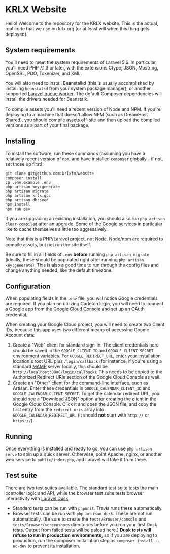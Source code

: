 # KRLX Website

Hello! Welcome to the repository for the KRLX website.
This is the actual, real code that we use on krlx.org (or at least will when this thing gets deployed).

## System requirements

You'll need to meet the system requirements of Laravel 5.6.
In particular, you'll need PHP 7.1.3 or later, with the extensions Ctype, JSON, Mbstring, OpenSSL, PDO, Tokenizer, and XML.

You will also need to install Beanstalkd (this is usually accomplished by installing `beanstalkd` from your system package manager), or another supported [Laravel queue worker](https://laravel.com/docs/5.6/queues).
The default Composer dependencies will install the drivers needed for Beanstalk.

To compile assets you'll need a recent version of Node and NPM.
If you're deploying to a machine that doesn't allow NPM (such as DreamHost Shared), you should compile assets off-site and then upload the compiled versions as a part of your final package.

## Installing

To install the software, run these commands (assuming you have a relatively recent version of `npm`, and have installed `composer` globally - if not, set those up first):

```
git clone git@github.com:krlxfm/website
composer install
cp .env.example .env
php artisan key:generate
php artisan migrate
php artisan krlx:gcc
php artisan db:seed
npm install
npm run dev
```

If you are upgrading an existing installation, you should also run `php artisan clear-compiled` after an upgrade.
Some of the Google services in particular like to cache themselves a little too aggressively.

Note that this is a PHP/Laravel project, not Node.
Node/npm are required to compile assets, but not run the site itself.

Be sure to fill in all fields of `.env` **before** running `php artisan migrate` (ideally, these should be populated right after running `php artisan key:generate`).
This is also a good time to run through the config files and change anything needed, like the default timezone.

## Configuration

When populating fields in the `.env` file, you will notice Google credentials are required.
If you plan on utilizing Carleton login, you will need to connect a Google app from the [Google Cloud Console](console.developers.google.com) and set up an OAuth credential.

When creating your Google Cloud project, you will need to create two Client IDs, because this app uses two different means of accessing Google Account data:

1. Create a "Web" client for standard sign-in.
   The client credentials here should be saved in the `GOOGLE_CLIENT_ID` and `GOOGLE_CLIENT_SECRET` environment variables.
   For `GOOGLE_REDIRECT_URL`, enter your installation location's root URL plus `/login/callback` (for instance, if you're using a standard [MAMP](https://mamp.info) server locally, this should be `http://localhost:8888/login/callback`).
   This needs to be copied to the Authorized Redirect URIs section of the Google Cloud Console as well.
2. Create an "Other" client for the command-line interface, such as Artisan.
   Enter these credentials in `GOOGLE_CALENDAR_CLIENT_ID` and `GOOGLE_CALENDAR_CLIENT_SECRET`.
   To get the calendar redirect URL, you should see a "Download JSON" option after creating the client in the Google Cloud Console.
   Click it and open the JSON file, and copy the first entry from the `redirect_uris` array into `GOOGLE_CALENDAR_REDIRECT_URL` (it should **not** start with `http://` or `https://`).

## Running

Once everything is installed and ready to go, you can use `php artisan serve` to spin up a quick server.
Otherwise, point Apache, nginx, or another web service to `public/index.php`, and Laravel will take it from there.

## Test suite

There are two test suites available.
The standard test suite tests the main controller logic and API, while the browser test suite tests browser interactivity with [Laravel Dusk](https://github.com/laravel/dusk).

- Standard tests can be run with `phpunit`. Travis runs these automatically.
- Browser tests can be run with `php artisan dusk`. These are not run automatically.
  (Be sure to create the `tests/Browser/console` and `tests/Browser/screenshots` directories before you run your first Dusk tests.
  Output from failed tests will be palced here.)
  **Dusk tests will refuse to run in production environments,** so if you are deploying to production, run the composer installation step as `composer install --no-dev` to prevent its installation.
